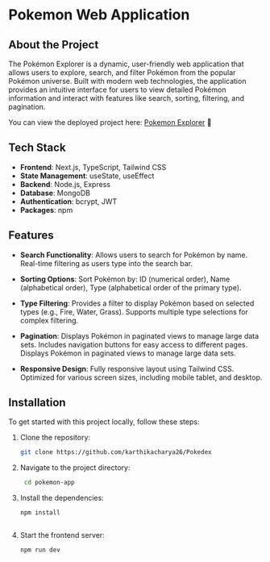 
# Pokemon Web Application


## About the Project

The Pokémon Explorer is a dynamic, user-friendly web application that allows users to explore, search, and filter Pokémon from the popular Pokémon universe. Built with modern web technologies, the application provides an intuitive interface for users to view detailed Pokémon information and interact with features like search, sorting, filtering, and pagination.

You can view the deployed project here: [Pokemon Explorer](https://pokedex-ecru-gamma.vercel.app/) 🚀
## Tech Stack

- **Frontend**: Next.js, TypeScript, Tailwind CSS
- **State Management**: useState, useEffect
- **Backend**: Node.js, Express
- **Database**: MongoDB
- **Authentication**: bcrypt, JWT
- **Packages**: npm

## Features

- **Search Functionality**: Allows users to search for Pokémon by name. Real-time filtering as users type into the search bar.


- **Sorting Options**: Sort Pokémon by: ID (numerical order), Name (alphabetical order), Type (alphabetical order of the primary type).

 - **Type Filtering**: Provides a filter to display Pokémon based on selected types (e.g., Fire, Water, Grass). Supports multiple type selections for complex filtering.

- **Pagination**: Displays Pokémon in paginated views to manage large data sets. Includes navigation buttons for easy access to different pages. Displays Pokémon in paginated views to manage large data sets.

- **Responsive Design**: Fully responsive layout using Tailwind CSS. Optimized for various screen sizes, including mobile tablet, and desktop.


## Installation

To get started with this project locally, follow these steps:

1. Clone the repository:

   ```bash
   git clone https://github.com/karthikacharya26/Pokedex

2. Navigate to the project directory:

   ```bash
    cd pokemon-app

3. Install the dependencies:

   ```bash
   npm install



6. Start the frontend server:

    ```bash
    npm run dev
    
    